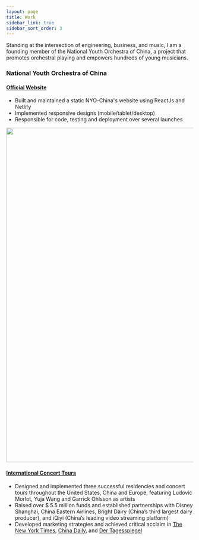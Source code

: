```yaml
---
layout: page
title: Work
sidebar_link: true
sidebar_sort_order: 3
---
```


Standing at the intersection of engineering, business, and music, I am a founding member of the National Youth Orchestra of China, a project that promotes orchestral playing and empowers hundreds of young musicians.

### National Youth Orchestra of China

#### <a href="https://practical-banach-2e72a7.netlify.app/2020-sinfonietta-series/"> Official Website </a>
* Built and maintained a static NYO-China's website using ReactJs and Netlify
* Implemented responsive designs (mobile/tablet/desktop)
* Responsible for code, testing and deployment over several launches 

<a href="https://practical-banach-2e72a7.netlify.app/2020-sinfonietta-series/"><img align="center" src="https://res.cloudinary.com/peggiexplode/image/upload/v1631824940/YelpCamp/Screen_Shot_2021-09-16_at_4.41.40_PM_wo4dwg.png" width="900" /> </a>

#### <a href="https://www.youtube.com/watch?v=iWl9Bcm_zjk&t=7563s"> International Concert Tours </a>
* Designed and implemented three successful residencies and concert tours throughout the United States, China and Europe, featuring Ludovic Morlot, Yuja Wang and Garrick Ohlsson as artists
* Raised over $ 5.5 million funds and established partnerships with Disney Shanghai, China Eastern Airlines, Bright Dairy (China’s third largest dairy producer), and iQiyi (China’s leading video streaming platform)
* Developed marketing strategies and achieved critical acclaim in <a href="https://www.nytimes.com/2017/07/23/arts/music/review-us-youth-orchestra-inspires-a-chinese-counterpart.html" style="text-reset">The New York Times</a>, <a href="https://www.youtube.com/watch?v=ujqe9rbNcfA">China Daily</a>, and <a href="https://www.tagesspiegel.de/kultur/young-euro-classic-chinesische-premiere-im-konzerthaus/24876946.html">Der Tagesspiegel</a>
